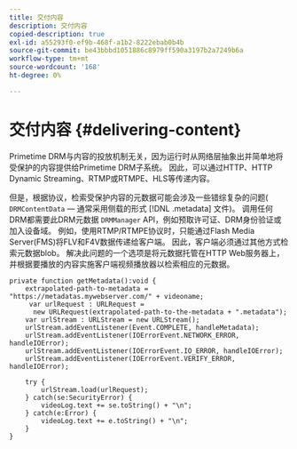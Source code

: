 ```yaml
---
title: 交付内容
description: 交付内容
copied-description: true
exl-id: a55293f0-ef9b-468f-a1b2-8222ebab0b4b
source-git-commit: be43bbbd1051886c8979ff590a3197b2a7249b6a
workflow-type: tm+mt
source-wordcount: '168'
ht-degree: 0%

---
```


# 交付内容 {#delivering-content}

Primetime DRM与内容的投放机制无关，因为运行时从网络层抽象出并简单地将受保护的内容提供给Primetime DRM子系统。 因此，可以通过HTTP、HTTP Dynamic Streaming、RTMP或RTMPE、HLS等传递内容。

但是，根据协议，检索受保护内容的元数据可能会涉及一些错综复杂的问题( `DRMContentData`  — 通常采用侧载的形式 [!DNL .metadata] 文件)。 调用任何DRM都需要此DRM元数据 `DRMManager` API，例如预取许可证、DRM身份验证或加入设备域。 例如，使用RTMP/RTMPE协议时，只能通过Flash Media Server(FMS)将FLV和F4V数据传递给客户端。 因此，客户端必须通过其他方式检索元数据blob。 解决此问题的一个选项是将元数据托管在HTTP Web服务器上，并根据要播放的内容实施客户端视频播放器以检索相应的元数据。

```
private function getMetadata():void { 
    extrapolated-path-to-metadata = "https://metadatas.mywebserver.com/" + videoname; 
     var urlRequest : URLRequest =  
      new URLRequest(extrapolated-path-to-the-metadata + ".metadata");  
    var urlStream : URLStream = new URLStream();  
    urlStream.addEventListener(Event.COMPLETE, handleMetadata);  
    urlStream.addEventListener(IOErrorEvent.NETWORK_ERROR, handleIOError);  
    urlStream.addEventListener(IOErrorEvent.IO_ERROR, handleIOError);  
    urlStream.addEventListener(IOErrorEvent.VERIFY_ERROR, handleIOError);  
 
    try { 
        urlStream.load(urlRequest);  
    } catch(se:SecurityError) { 
        videoLog.text += se.toString() + "\n";  
    } catch(e:Error) { 
        videoLog.text += e.toString() + "\n";  
    } 
} 
```
